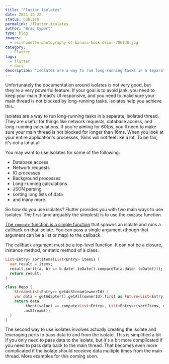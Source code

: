 ```yaml
---
title: "Flutter Isolates"
date: 2021-12-22
status: publish
permalink: /flutter-isolates
author: "Brad Cypert"
type: blog
images:
  - /silhouette-photography-of-banana-hook-decor-706138.jpg
category:
  - Flutter
tags:
  - flutter
  - dart
description: "Isolates are a way to run long-running tasks in a separate, isolated thread. They are useful for things like network requests, database access, and long-running calculations."
---
```


Unfortunately the documentation around isolates is not very good, but they're a very powerful feature. If your goal is to avoid jank, you need to keep your main thread's UI responsive, and you need to make sure your main thread is not blocked by long-running tasks. Isolates help you achieve this.

Isolates are a way to run long-running tasks in a separate, isolated thread. They are useful for things like network requests, database access, and long-running calculations. If you're aiming for 60fps, you'll need to make sure your main thread is not blocked for longer than 16ms. When you look at your entire application's processes, 16ms will not feel like a lot. To be fair, it's not a lot at all.

You may want to use isolates for some of the following:
 - Database access
 - Network requests
 - IO processes
 - Background processes
 - Long-running calculations
 - JSON parsing
 - sorting long lists of data
 - and many more.

So how do you use isolates? Flutter provides you with two main ways to use isolates. The first (and arguably the simplest) is to use the `compute` function.

[The `compute` function is a simple function](https://api.flutter.dev/flutter/foundation/ComputeImpl.html) that spawns an isolate and runs a callback on that isolate. You can pass a single argument (though that argument can be a list or map) to the callback.

The callback argument must be a top-level function. It can not be a closure, instance method, or static method of a class.

```dart
List<Entry> sortItems(List<Entry> items) {
  var result = items;
  result.sort((a, b) => b.date!.toDate().compareTo(a.date!.toDate()));
  return result;
}

class Repo {
    Stream<List<Entry>> getAsStream(ownerId) {
    var data = getAdapter().getAll(ownerId).first as Future<List<Entry>>;
    return data
        .then((value) => compute<List<Entry>, List<Entry>>(sortItems, value))
        .asStream();
  }
}
```

The second way to use isolates involves actually creating the isolate and leveraging ports to pass data to and from the isolate. This is simplified a bit if you only need to pass data to the isolate, but it's a bit more complicated if you need to pass data back to the main thread. That becomes even more complicated if the isolate should receieve data multiple times from the main thread. More examples for this coming soon.